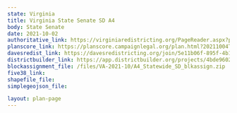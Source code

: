 ```yaml
---
state: Virginia
title: Virginia State Senate SD A4
body: State Senate
date: 2021-10-02
authoritative_link: https://virginiaredistricting.org/PageReader.aspx?page=2021PlanData
planscore_link: https://planscore.campaignlegal.org/plan.html?20211004T182414.114055993Z
davesredist_link: https://davesredistricting.org/join/5e11b06f-895f-4b19-93f1-95d3a4f6a0ef
districtbuilder_link: https://app.districtbuilder.org/projects/4bde9602-e2dc-4f12-9a27-18069fcfeb98
blockassignment_file: /files/VA-2021-10/A4_Statewide_SD_blkassign.zip
five38_link:
shapefile_file:
simplegeojson_file:

layout: plan-page
---
```

